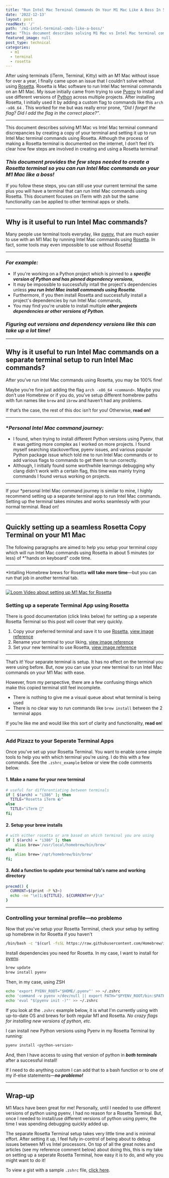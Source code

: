 ```yaml
---
title: "Run Intel Mac Terminal Commands On Your M1 Mac Like A Boss In 5 Minutes Or Less"
date: '2022-12-13'
layout: post
readNext: '/'
path: '/m1-intel-terminal-cmds-like-a-boss/'
meta: "This document describes solving M1 Mac vs Intel Mac terminal command discrepancies by creating a copy of your terminal and setting it up to run Intel Mac terminal commands using Rosetta."
featured_image: null
post_type: technical
categories:
  - m1
  - terminal
  - rosetta
---
```


After using terminals (iTerm, Terminal, Kitty) with an M1 Mac without issue for over a year, I finally came upon an issue that I couldn’t solve without using [Rosetta](https://support.apple.com/en-us/HT211861). Rosetta is Mac software to run Intel Mac terminal commands on an M1 Mac. My issue initially came from trying to use [Pyenv](https://github.com/pyenv/pyenv) to install and use different versions of [Python](https://www.python.org/) across multiple projects. After installing Rosetta, I initially used it by adding a custom flag to commands like this `arch -x86_64` <command>. This worked for me but was really error prone, _“Did I forget the flag? Did I add the flag in the correct place?”_.

---

This document describes solving M1 Mac vs Intel Mac terminal command discrepancies by creating a copy of your terminal and setting it up to run Intel Mac terminal commands using Rosetta. Although the process of making a Rosetta terminal is documented on the internet, I don’t feel it’s clear how few steps are involved in creating and using a Rosetta terminal!

### _This document provides the few steps needed to create a Rosetta terminal so you can run Intel Mac commands on your M1 Mac like a boss!_

If you follow these steps, you can still use your current terminal the same plus you will have a terminal that can run Intel Mac commands using Rosetta. This document focuses on iTerm with zsh but the same functionality can be applied to other terminal apps or shells.

---

## Why is it useful to run Intel Mac commands?

Many people use terminal tools everyday, like [pyenv](https://github.com/pyenv/pyenv), that are much easier to use with an M1 Mac by running Intel Mac commands using [Rosetta](https://support.apple.com/en-us/HT211861). In fact, some tools may even impossible to use without Rosetta!

---

### _For example:_

- If you're working on a Python project which is pinned to a **_specific version of Python and has pinned dependency versions_**,
- It may be impossible to successfully intall the project's dependencies unless **_you run Intel Mac install commands using Rosetta_**.
- Furthermore, if you then install Rosetta and successfully install a project's dependencies by run Intel Mac commands,
- You may find you're unable to install multiple **_other projects dependencies  or other versions of Python_**.

### _Figuring out versions and dependency versions like this can take up a lot time!_

---

## Why is it useful to run Intel Mac commands on a separate terminal setup to run Intel Mac commands?

After you’ve run Intel Mac commands using Rosetta, you may be 100% fine!

Maybe you’re fine just adding the flag `arch -x86_64 <command>`. Maybe you don’t use Homebrew or if you do, you’ve setup different homebrew paths with fun names like `brew` and `ibrew` and haven’t had any problems.

If that’s the case, the rest of this doc isn’t for you! Otherwise, **read on!**

---

### \*_Personal Intel Mac command journey:_

- I found, when trying to install different Python versions using Pyenv, that it was getting more complex as I worked on more projects. I found myself searching stackoverflow, pyenv issues, and various popular Python package issue which told me to run Intel Mac commands or to add various flags to commands to get them to run correctly.
- Although, I initially found some worthwhile learnings debugging why clang didn't work with a certain flag, this time was mainly trying commands I found versus working on projects.

---

If your *personal Intel Mac command journey is similar to mine, I highly recommend setting up a separate terminal app to run Intel Mac commands. Setting up the terminal takes minutes and works seamlessly with your normal terminal. Read on!

---

## Quickly setting up a seamless Rosetta Copy Terminal on your M1 Mac

The following paragraphs are aimed to help you setup your terminal copy which will run Intel Mac commands using Rosetta in about 5 minutes (or less) of *"hands on keyboard" code time.

---

*Intalling Homebrew brews for Rosetta **will take more time**—but you can run that job in
another terminal tab.

---

[![Loom Video about setting up M1 Mac for Rosetta](https://cdn.loom.com/sessions/thumbnails/6e13a22cb50e421cb17afa627dfec322-with-play.gif)](https://www.loom.com/share/6e13a22cb50e421cb17afa627dfec322)

### Setting up a seperate Terminal App using Rosetta

There is good documentation (click links below) for setting up a seperate Rosetta Terminal so this post will cover that very quickly.

1. Copy your preferred terminal and save it to use [Rosetta](https://support.apple.com/en-us/HT211861), [view image reference](https://i.stack.imgur.com/yit7K.png)
1. Rename your terminal to your liking, [view image reference](https://i.stack.imgur.com/XqDDR.png)
1. Set your new terminal to use Rosetta, [view image reference](https://i.stack.imgur.com/4nG6B.png)

---

That’s it! Your separate terminal is setup. It has no effect on the terminal you were using before. But, now you can use your new terminal to run Intel Mac commands on your M1 Mac with ease.

However, from my perspective, there are a few confusing things which make this copied terminal still feel incomplete.

- There is nothing to give me a visual queue about what terminal is being used
- There is no clear way to run commands like `brew install` between the 2 terminal apps

If you’re like me and would like this sort of clarity and functionality, **read on**!

---

### Add Pizazz to your Seperate Terminal Apps

Once you've set up your Rosetta Terminal. You want to enable some simple tools to help you with which terminal you're using. I do this with a few commands. See the `.zshrc_example` below or view the code comments below.

#### 1. Make a name for your new terminal

```bash
# useful for differentiating between terminals
if [ $(arch) = "i386" ]; then
  TITLE="Rosetta iTerm 🪨"
else
  TITLE="iTerm 🔮"
fi;
```

#### 2. Setup your brew installs

```bash
# with either rosetta or arm based on which terminal you are using
if [ $(arch) = "i386" ]; then
    alias brew='/usr/local/homebrew/bin/brew'
else
    alias brew='/opt/homebrew/bin/brew'
fi;
```

#### 3. Add a function to update your terminal tab's name and working directory

```bash
precmd() {
  CURRENT=$(print -P %3~)
  echo -ne "\e]1;${TITLE}, ${CURRENT##*/}\a"
}
```

---

### Controlling your terminal profile—no problemo

Now that you've setup your Rosetta Terminal, check your setup by setting up homebrew in for Rosetta if you haven't

```bash
/bin/bash -c "$(curl -fsSL https://raw.githubusercontent.com/Homebrew/install/HEAD/install.sh)"
```

Install dependencies you need for Rosetta. In my case, I want to install for [pyenv](https://github.com/pyenv/pyenv/).

```bash
brew update
brew install pyenv
```

Then, in my case, using ZSH

```bash
echo 'export PYENV_ROOT="$HOME/.pyenv"' >> ~/.zshrc
echo 'command -v pyenv >/dev/null || export PATH="$PYENV_ROOT/bin:$PATH"' >> ~/.zshrc
echo 'eval "$(pyenv init -)"' >> ~/.zshrc
```

If you look at the `.zshrc` example below, it is what I'm currently using with up-to-date OS and brews for both regular M1 and Rosetta. _No crazy flags for installing new versions of python, etc._

I can install new Python versions using Pyenv in my Rosetta Terminal by running:

```bash
pyenv install <python-version>
```

And, then I have access to using that version of python in **_both terminals_** after a successful install!

 If I need to do anything custom I can add that to a bash function or to one of my if-else statements—**_no problemo!_**

---

## Wrap-up

M1 Macs have been great for me! Personally, until I needed to use different versions of python using pyenv, I had no reason for a Rosetta Terminal. But, once I needed to install/use different versions of python using pyenv, the time I was spending debugging quickly added up.

The separate Rosetta Terminal setup takes very little time and is minimal effort. After setting it up, I feel fully in-control of being about to debug issues between M1 vs Intel processors. On top of all the great notes and articles (see my reference comment below) about doing this, this is my take on setting up a seperate Rosetta Terminal, how easy it is to do, and why you might want to do it!

To view a gist with a sample `.zshrc` file, [click here](https://gist.github.com/yowainwright/5f0698b1cd120eeb0845e150a4ae44d4).
